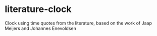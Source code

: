 # literature-clock
Clock using time quotes from the literature, based on the work of Jaap Meijers and Johannes Enevoldsen
